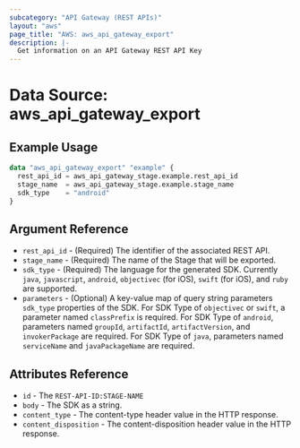 ```yaml
---
subcategory: "API Gateway (REST APIs)"
layout: "aws"
page_title: "AWS: aws_api_gateway_export"
description: |-
  Get information on an API Gateway REST API Key
---
```


# Data Source: aws_api_gateway_export

## Example Usage

```terraform
data "aws_api_gateway_export" "example" {
  rest_api_id = aws_api_gateway_stage.example.rest_api_id
  stage_name  = aws_api_gateway_stage.example.stage_name
  sdk_type    = "android"
}
```

## Argument Reference

* `rest_api_id` - (Required) The identifier of the associated REST API.
* `stage_name` - (Required) The name of the Stage that will be exported.
* `sdk_type` - (Required) The language for the generated SDK. Currently `java`, `javascript`, `android`, `objectivec` (for iOS), `swift` (for iOS), and `ruby` are supported.
* `parameters` - (Optional) A key-value map of query string parameters `sdk_type` properties of the SDK. For SDK Type of `objectivec` or `swift`, a parameter named `classPrefix` is required. For SDK Type of `android`, parameters named `groupId`, `artifactId`, `artifactVersion`, and `invokerPackage` are required. For SDK Type of `java`, parameters named `serviceName` and `javaPackageName` are required.

## Attributes Reference

* `id` - The `REST-API-ID:STAGE-NAME`
* `body` - The SDK as a string.
* `content_type` - The content-type header value in the HTTP response.
* `content_disposition` - The content-disposition header value in the HTTP response.
